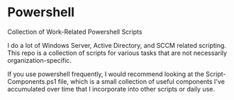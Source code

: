 # Powershell
Collection of Work-Related Powershell Scripts

I do a lot of Windows Server, Active Directory, and SCCM related scripting. This repo is a collection of scripts for various tasks that are not necessarily organization-specific.

If you use powershell frequently, I would recommend looking at the Script-Components.ps1 file, which is a small collection of useful components I've accumulated over time that I incorporate into other scripts or daily use.
